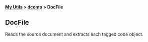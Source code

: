 #### [My Utils](index.html) > [dcomp](dcomp.html) > DocFile

## DocFile

Reads the source document and extracts each tagged code object.
